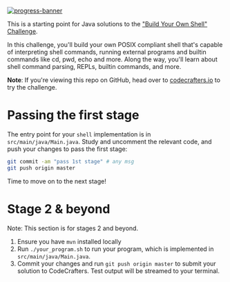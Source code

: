 [![progress-banner](https://backend.codecrafters.io/progress/shell/413e8269-c452-487f-b95c-a2202a637585)](https://app.codecrafters.io/users/codecrafters-bot?r=2qF)

This is a starting point for Java solutions to the
["Build Your Own Shell" Challenge](https://app.codecrafters.io/courses/shell/overview).

In this challenge, you'll build your own POSIX compliant shell that's capable of
interpreting shell commands, running external programs and builtin commands like
cd, pwd, echo and more. Along the way, you'll learn about shell command parsing,
REPLs, builtin commands, and more.

**Note**: If you're viewing this repo on GitHub, head over to
[codecrafters.io](https://codecrafters.io) to try the challenge.

# Passing the first stage

The entry point for your `shell` implementation is in `src/main/java/Main.java`.
Study and uncomment the relevant code, and push your changes to pass the first
stage:

```sh
git commit -am "pass 1st stage" # any msg
git push origin master
```
 
Time to move on to the next stage!

# Stage 2 & beyond

Note: This section is for stages 2 and beyond.

1. Ensure you have `mvn` installed locally
1. Run `./your_program.sh` to run your program, which is implemented in
   `src/main/java/Main.java`.
1. Commit your changes and run `git push origin master` to submit your solution
   to CodeCrafters. Test output will be streamed to your terminal.
